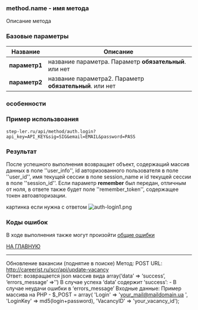 ### method.name - имя метода

Описание метода

### Базовые параметры

|Название| Описание |
|----|----|
| **параметр1** | название параметра. Параметр **обязательный**.  или нет |
| **параметр2** | название параметра2. Параметр **обязательный**. или нет |


### особенности


### Пример использвоания

```
step-ler.ru/api/method/auth.login?api_key=API_KEY&sig=SIG&email=EMAIL&password=PASS
```

### Результат

После успешного выполнения возвращает объект, содержащий массив данных в поле ''user_info'', id авторизованного пользователя в поле ''user_id'', имя текущей сессии в поле session_name и id текущей сессии в поле ''session_id''. Если параметр **remember** был передан, отличным от ноля, в ответе также будет поле ''remember_token'', содержащее токен автоавторизации.

картинка если нужна с ответом
![](https://step-ler.ru/upload/api/auth-login1.png "auth-login1.png")



### Коды ошибок

В ходе выполнения также могут произойти [общие ошибки](/docs/errors.md)

[НА ГЛАВНУЮ](/README.md)

----------------------------
Обновление вакансии (поднятие в поиске)
Метод: POST
URL:  http://careerist.ru/scr/api/update-vacancy   
Ответ: возвращается json массив вида array(‘data’ => ‘success’, ‘errors_message’ =>’’)
В случае успеха ‘data’ содержит ‘success’: -
В случае неудачи ошибки в ‘errors_message’
Входные данные: 
Пример массива на PHP - 
$_POST = array(  'Login' => 'your_mail@maildomain.ua ',  'LoginKey' => md5(login+password), 
'VacancyID' => 'your_vacancy_id'); 
